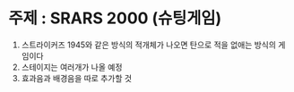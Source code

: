 # 주제 : SRARS 2000 (슈팅게임)
1. 스트라이커즈 1945와 같은 방식의 적개체가 나오면 탄으로 적을 없애는 방식의 게임이다
2. 스테이지는 여러개가 나올 예정
3. 효과음과 배경음을 따로 추가할 것
